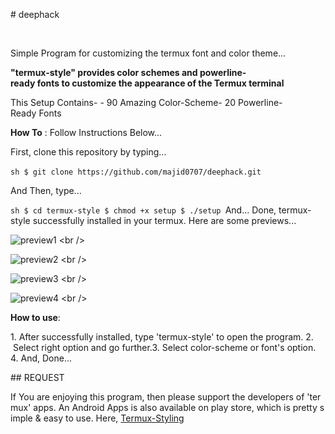 ​#​ deephack
<p>
  <img src="https://img.shields.io/github/stars/adi1090x/termux-style?color=red&style=flat-square">
  <img src="https://img.shields.io/github/forks/adi1090x/termux-style?style=flat-square">
  <img src="https://img.shields.io/github/issues/adi1090x/termux-style?style=flat-square">
</p>

Simple Program for customizing the termux font and color theme...

​**"termux-style" provides color schemes and powerline-ready fonts to customize the appearance of the Termux terminal**​

This Setup Contains-
​-​ 90 Amazing Color-Scheme
​-​ 20 Powerline-Ready Fonts

​**How To**​ : Follow Instructions Below...

First, clone this repository by typing...

​```sh​
​$ git clone https://github.com/majid0707/deephack.git
​```​

And Then, type...

​```sh​
​$ ​cd​ termux-style​
​$ chmod +x setup​
​$ ./setup​
​```​
And... Done, termux-style successfully installed in your termux.
Here are some previews...

![​preview1​](https://github.com/adi1090x/Just_Files/blob/master/preview_ts_1.png) <br />

![​preview2​](https://github.com/adi1090x/Just_Files/blob/master/preview_ts_2.png) <br />

![​preview3​](https://github.com/adi1090x/Just_Files/blob/master/preview_ts_3.png) <br />

![​preview4​](https://github.com/adi1090x/Just_Files/blob/master/preview_ts_4.png) <br />

​**How to use**​:

​1.​ After successfully installed, type 'termux-style' to open the program. 
​2.​ Select right option and go further.
​3.​ Select color-scheme or font's option.
​4.​ And, Done...

​##​ ​REQUEST​

If You are enjoying this program, then please support the developers of 'termux' apps. An Android Apps is also available on play store, which is pretty simple & easy to use. Here, [​Termux-Styling​](https://play.google.com/store/apps/details?id=com.termux.styling&hl=en)
